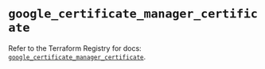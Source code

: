 # `google_certificate_manager_certificate`

Refer to the Terraform Registry for docs: [`google_certificate_manager_certificate`](https://registry.terraform.io/providers/hashicorp/google/5.25.0/docs/resources/certificate_manager_certificate).
